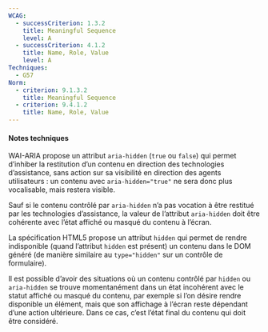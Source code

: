 ```yaml
---
WCAG:
  - successCriterion: 1.3.2
    title: Meaningful Sequence
    level: A
  - successCriterion: 4.1.2
    title: Name, Role, Value
    level: A
Techniques:
  - G57
Norm:
  - criterion: 9.1.3.2
    title: Meaningful Sequence
  - criterion: 9.4.1.2
    title: Name, Role, Value
---
```


#### Notes techniques

WAI-ARIA propose un attribut `aria-hidden` (`true` ou `false`) qui permet d’inhiber la restitution d’un contenu en direction des technologies d’assistance, sans action sur sa visibilité en direction des agents utilisateurs : un contenu avec `aria-hidden="true"` ne sera donc plus vocalisable, mais restera visible.

Sauf si le contenu contrôlé par `aria-hidden` n’a pas vocation à être restitué par les technologies d’assistance, la valeur de l’attribut `aria-hidden` doit être cohérente avec l’état affiché ou masqué du contenu à l’écran.

La spécification HTML5 propose un attribut `hidden` qui permet de rendre indisponible (quand l’attribut `hidden` est présent) un contenu dans le DOM généré (de manière similaire au `type="hidden"` sur un contrôle de formulaire).

Il est possible d’avoir des situations où un contenu contrôlé par `hidden` ou `aria-hidden` se trouve momentanément dans un état incohérent avec le statut affiché ou masqué du contenu, par exemple si l’on désire rendre disponible un élément, mais que son affichage à l’écran reste dépendant d’une action ultérieure. Dans ce cas, c’est l’état final du contenu qui doit être considéré.
